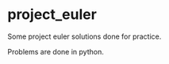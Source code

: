 project_euler
=============

Some project euler solutions done for practice.

Problems are done in python.

